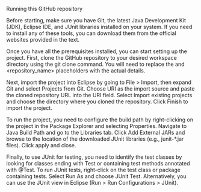 Running this GitHub repository

Before starting, make sure you have Git, the latest Java Development Kit (JDK), Eclipse IDE, and JUnit libraries installed on your system. If you need to install any of these tools, you can download them from the official websites provided in the text.

Once you have all the prerequisites installed, you can start setting up the project. First, clone the GitHub repository to your desired workspace directory using the git clone command. You will need to replace the <username> and <repository_name> placeholders with the actual details.

Next, import the project into Eclipse by going to File > Import, then expand Git and select Projects from Git. Choose URI as the import source and paste the cloned repository URL into the URI field. Select Import existing projects and choose the directory where you cloned the repository. Click Finish to import the project.

To run the project, you need to configure the build path by right-clicking on the project in the Package Explorer and selecting Properties. Navigate to Java Build Path and go to the Libraries tab. Click Add External JARs and browse to the location of the downloaded JUnit libraries (e.g., junit-*.jar files). Click apply and close.

Finally, to use JUnit for testing, you need to identify the test classes by looking for classes ending with Test or containing test methods annotated with @Test. To run JUnit tests, right-click on the test class or package containing tests. Select Run As and choose JUnit Test. Alternatively, you can use the JUnit view in Eclipse (Run > Run Configurations > JUnit).
